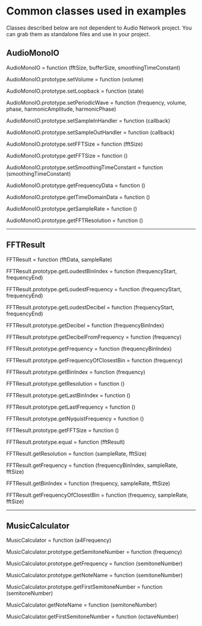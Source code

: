 # Common classes used in examples

Classes described below are not dependent to Audio Network project. You can grab them
as standalone files and use in your project.

## AudioMonoIO

AudioMonoIO = function (fftSize, bufferSize, smoothingTimeConstant)
 
AudioMonoIO.prototype.setVolume = function (volume)
 
AudioMonoIO.prototype.setLoopback = function (state)
 
AudioMonoIO.prototype.setPeriodicWave = function (frequency, volume, phase, harmonicAmplitude, harmonicPhase)

AudioMonoIO.prototype.setSampleInHandler = function (callback)
 
AudioMonoIO.prototype.setSampleOutHandler = function (callback)

AudioMonoIO.prototype.setFFTSize = function (fftSize)
 
AudioMonoIO.prototype.getFFTSize = function ()
 
AudioMonoIO.prototype.setSmoothingTimeConstant = function (smoothingTimeConstant)
 
AudioMonoIO.prototype.getFrequencyData = function ()
 
AudioMonoIO.prototype.getTimeDomainData = function ()

AudioMonoIO.prototype.getSampleRate = function ()
 
AudioMonoIO.prototype.getFFTResolution = function ()

-----------------------------

## FFTResult
 
FFTResult = function (fftData, sampleRate)
 
FFTResult.prototype.getLoudestBinIndex = function (frequencyStart, frequencyEnd)
 
FFTResult.prototype.getLoudestFrequency = function (frequencyStart, frequencyEnd)
 
FFTResult.prototype.getLoudestDecibel = function (frequencyStart, frequencyEnd)
 
FFTResult.prototype.getDecibel = function (frequencyBinIndex)
 
FFTResult.prototype.getDecibelFromFrequency = function (frequency)
 
FFTResult.prototype.getFrequency = function (frequencyBinIndex)
 
FFTResult.prototype.getFrequencyOfClosestBin = function (frequency)
 
FFTResult.prototype.getBinIndex = function (frequency)
 
FFTResult.prototype.getResolution = function ()

FFTResult.prototype.getLastBinIndex = function ()
 
FFTResult.prototype.getLastFrequency = function ()
 
FFTResult.prototype.getNyquistFrequency = function ()
 
FFTResult.prototype.getFFTSize = function ()
 
FFTResult.prototype.equal = function (fftResult)
 
FFTResult.getResolution = function (sampleRate, fftSize)
 
FFTResult.getFrequency = function (frequencyBinIndex, sampleRate, fftSize)
 
FFTResult.getBinIndex = function (frequency, sampleRate, fftSize)
 
FFTResult.getFrequencyOfClosestBin = function (frequency, sampleRate, fftSize)

-----------------------------

## MusicCalculator
 
MusicCalculator = function (a4Frequency)
 
MusicCalculator.prototype.getSemitoneNumber = function (frequency)
 
MusicCalculator.prototype.getFrequency = function (semitoneNumber)
 
MusicCalculator.prototype.getNoteName = function (semitoneNumber)
 
MusicCalculator.prototype.getFirstSemitoneNumber = function (semitoneNumber)
 
MusicCalculator.getNoteName = function (semitoneNumber)
 
MusicCalculator.getFirstSemitoneNumber = function (octaveNumber)

